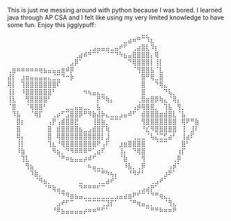 This is just me messing around with python because I was bored.
I learned java through AP CSA and I felt like using my very limited knowledge to have some fun.
Enjoy this jigglypuff:
⠀⠀⠀⠀⠀⠀⠀⠀⠀⠀⠀⠀⠀⠀⠀⠀⠀⠀⠀⠀⠀⠀⠀⠀⠀⠀⠀⠀⠀⠀⣀⡀⠀⠀⠀⠀⠀⠀⠀⠀⠀⠀⠀
⠀⠀⠀⠀⠀⠀⠀⠀⠀⠀⠀⠀⠀⠀⠀⠀⠀⠀⠀⠀⠀⠀⠀⠀⠀⠀⣀⣴⠶⠛⠉⠹⣆⠀⠀⠀⠀⠀⠀⠀⠀⠀⠀
⠀⠀⠀⠀⠀⠀⠀⠀⠀⠀⠀⠀⠀⠀⠀⠀⠀⠀⢀⣠⣤⣤⣤⣀⣤⠞⠋⠀⢀⣴⣿⣇⠹⡆⠀⠀⠀⠀⠀⠀⠀⠀⠀
⠀⠀⠀⠀⠀⠀⠀⠀⠀⠀⠀⠀⠀⠀⠀⢀⣴⠾⠛⠉⠁⠀⠈⠉⠙⠳⣦⣤⣿⣿⣿⣿⡄⢿⠀⠀⠀⠀⠀⠀⠀⠀⠀
⠀⠀⠀⠀⠀⠀⠀⠀⠀⠀⠀⠀⠀⠀⣠⡿⠁⠀⠀⠀⠀⠀⠀⠀⠀⠀⠀⠙⢿⣿⣿⣿⡇⢸⡇⠀⠀⠀⠀⠀⠀⠀⠀
⢀⣶⠶⠶⠶⠶⠶⢶⣦⣤⣤⣤⣶⠾⡿⠀⠀⠀⠀⠀⠀⠀⠀⠀⠀⠀⠀⠀⠈⢻⣿⣿⣧⠈⣇⠀⠀⠀⠀⠀⠀⠀⠀
⣼⡇⠀⣰⣶⣤⣤⣤⣤⣄⣈⣉⠙⠒⡷⠀⠀⠀⠀⠀⠀⠀⠀⠀⠀⠀⠀⠀⠀⠀⣿⠛⢿⣀⣿⠀⠀⠀⠀⠀⠀⠀⠀
⢿⡇⠀⢹⣿⣿⣿⣿⣿⣿⣿⠏⠀⠀⠀⠀⠀⠀⠀⠀⠀⠀⠀⠀⠀⠀⠀⠀⠀⠀⣿⠀⠀⠙⢿⣄⠀⠀⠀⠀⠀⠀⠀
⢸⡇⠀⠸⣿⣿⣿⣿⣿⣿⠃⠀⠀⠀⠀⠀⠀⠲⢦⣤⣄⣀⠀⠀⠀⠀⠀⠀⠀⠀⣿⠀⠀⠀⠀⠙⢧⡀⠀⠀⠀⠀⠀
⢸⣇⠀⠀⢻⣿⣿⣿⣿⠃⠀⠀⠀⠀⠀⠀⠀⠀⠀⠀⡟⠙⢷⡄⠀⠀⠀⠀⠀⢀⣿⣶⣿⡿⢷⣄⠈⢿⡄⠀⠀⠀⠀
⠈⣿⠀⠀⠈⢿⣿⣿⠃⠀⠀⠀⠀⣀⣀⣤⣤⣀⡀⠀⣧⠀⠀⠀⠀⠀⠀⠀⢠⡾⢿⣿⣿⡀⠀⢹⣧⠀⢻⡀⠀⠀⠀
⠀⠹⣧⠀⠀⠈⢿⡏⠀⠀⢀⡴⠋⣩⣿⣿⡿⠛⠻⣷⣼⡷⣄⣀⣀⣠⣤⠾⠋⠀⣾⣿⣿⣿⣶⣾⣿⣇⠈⣧⠀⠀⠀
⠀⠀⣿⡆⠀⠀⠀⠀⠀⢠⡟⢠⣾⣿⣿⣟⠀⠀⠀⢸⣿⣷⡀⠉⠉⠁⠀⠀⠀⠀⢻⣿⣿⣿⣿⣿⣿⣿⠀⢿⠟⠛⣷
⠀⠀⣿⠀⠀⠀⠀⠀⠀⣿⠀⣾⣿⣿⣿⣿⣦⣀⣠⣾⣿⡏⢷⠀⠀⠀⠀⠀⠀⠀⠘⣎⠻⣿⣿⣿⣿⣿⠀⢸⠀⣸⠇
⠀⠀⢿⡄⠀⠀⠀⠀⠀⣿⠀⢿⣿⣿⣿⣿⣿⣿⣿⣿⣿⡇⣸⠀⠀⠀⠀⠀⢀⣀⣀⠈⢧⣌⣉⣋⣴⠃⠀⢸⣴⠏⠀
⠀⠀⢸⡇⠀⠀⠀⠀⠀⢹⣆⠘⢿⣿⣿⣿⣿⣿⣿⣿⠟⢠⠏⠀⠀⣰⣶⣿⣿⣿⣿⠀⠀⠈⠉⠉⠀⠀⠀⣿⠃⠀⠀
⠀⠀⠸⣷⠀⠀⠀⠀⠀⠀⠻⣦⡀⠙⠻⠿⠿⠿⠛⢁⣴⠏⠀⠀⠀⢸⡄⠀⠙⢿⣿⠀⠀⠀⠀⠀⠀⠀⢰⡏⠀⠀⠀
⠀⠀⠀⢹⣇⠀⠀⠀⠀⠀⠀⠈⠛⠶⣦⣤⣤⡴⠾⠋⠀⠀⠀⠀⠀⠈⣷⠀⠀⠀⢻⠀⠀⠀⠀⠀⠀⢀⡿⠀⠀⠀⠀
⠀⠀⠀⠀⢻⣦⠀⠀⠀⠀⠀⠀⠀⠀⠀⠀⠀⠀⠦⣤⣀⡀⠀⠀⠀⠀⠸⣧⡀⢀⡿⠀⠀⠀⠀⠀⢠⡾⠁⠀⠀⠀⠀
⠀⠀⠀⠀⠀⠹⣷⡀⠀⠀⠀⠀⠀⠀⠀⠀⠀⠀⠀⠈⠉⠛⠳⢦⡄⠀⠀⠘⠻⠞⠃⠀⠀⠀⠀⣰⠟⠁⠀⠀⠀⠀⠀
⠀⠀⠀⠀⠀⠀⠈⠻⣦⡀⠀⠀⠀⠀⠀⠀⣀⠀⠀⠀⢀⣀⣴⠞⠁⠀⠀⠀⠀⠀⠀⠀⢀⣠⠞⠁⠀⠀⠀⠀⠀⠀⠀
⠀⠀⠀⠀⠀⠀⠀⠀⠈⠛⢷⣤⣀⠀⠀⠀⠙⠛⠛⠛⠋⠉⠀⠀⠀⠀⠀⠀⠀⢀⣠⣴⡟⠁⠀⠀⠀⠀⠀⠀⠀⠀⠀
⠀⠀⠀⠀⠀⠀⠀⠀⠀⠀⠀⠈⠙⠻⣶⣦⣤⣀⣀⣀⣀⣀⣀⣀⣠⣤⣴⣶⠟⠋⠉⠈⠙⠛⢶⣄⡀⠀⠀⠀⠀⠀⠀
⠀⠀⠀⠀⠀⠀⠀⠀⠀⠀⠀⣠⠞⠋⠉⠀⠀⠈⠉⠉⠉⢉⣹⡏⠁⠀⠀⠈⠛⢶⣤⣀⡀⠀⠀⠈⢻⣄⠀⠀⠀⠀⠀
⠀⠀⠀⠀⠀⠀⠀⠀⠀⠀⠘⠿⣦⣤⣤⣤⣤⡴⠶⠶⠛⠋⠁⠀⠀⠀⠀⠀⠀⠀⠀⠉⠛⠛⠷⠶⠶⠟⠀⠀⠀⠀⠀
